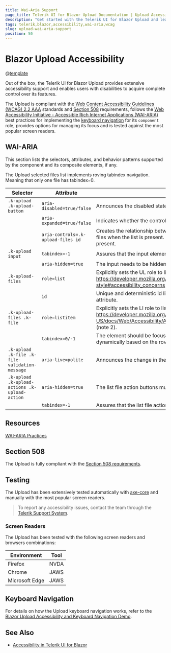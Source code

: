 ```yaml
---
title: Wai-Aria Support
page_title: Telerik UI for Blazor Upload Documentation | Upload Accessibility
description: "Get started with the Telerik UI for Blazor Upload and learn about its accessibility support for WAI-ARIA, Section 508, and WCAG 2.2."
tags: telerik,blazor,accessibility,wai-aria,wcag
slug: upload-wai-aria-support 
position: 50 
---
```


# Blazor Upload Accessibility

@[template](/_contentTemplates/common/parameters-table-styles.md#table-layout)



Out of the box, the Telerik UI for Blazor Upload provides extensive accessibility support and enables users with disabilities to acquire complete control over its features.


The Upload is compliant with the [Web Content Accessibility Guidelines (WCAG) 2.2 AAA](https://www.w3.org/TR/WCAG22/) standards and [Section 508](https://www.section508.gov/) requirements, follows the [Web Accessibility Initiative - Accessible Rich Internet Applications (WAI-ARIA)](https://www.w3.org/WAI/ARIA/apg/) best practices for implementing the [keyboard navigation](#keyboard-navigation) for its `component` role, provides options for managing its focus and is tested against the most popular screen readers.

## WAI-ARIA


This section lists the selectors, attributes, and behavior patterns supported by the component and its composite elements, if any.


The Upload selected files list implements roving tabindex navigation. Meaning that only one file has tabindex=0.

| Selector | Attribute | Usage |
| -------- | --------- | ----- |
| `.k-upload .k-upload-button` | `aria-disabled=true/false` | Announces the disabled state of the upload button. |
|  | `aria-expanded=true/false` | Indicates whether the controlled list of files is present/visible |
|  | `aria-controls=.k-upload-files id` | Creates the relationship between the button and the list of selected files when the list is present. Remove the attribute when list is not present. |
| `.k-upload input` | `tabindex=-1` | Assures that the input element inside the upload is not focusable. |
|  | `aria-hidden=true` | The input needs to be hidden from the readers. |
| `.k-upload-files` | `role=list` | Explicitly sets the UL role to list because of https://developer.mozilla.org/en-US/docs/Web/CSS/list-style#accessibility_concerns |
|  | `id` | Unique and deterministic id linked to the button aria-controls attribute. |
| `.k-upload-files .k-file` | `role=listitem` | Explicitly sets the LI role to listitem because of https://developer.mozilla.org/en-US/docs/Web/Accessibility/ARIA/Roles/listitem_role#best_practices (note 2). |
|  | `tabindex=0/-1` | The element should be focusable. Value should be changed dynamically based on the roving tabindex navigation. |
| `.k-upload .k-file .k-file-validation-message` | `aria-live=polite` | Announces the change in the upload status of the file. |
| `.k-upload .k-upload-actions .k-upload-action` | `aria-hidden=true` | The list file action buttons must be hidden from the readers. |
|  | `tabindex=-1` | Assures that the list file action buttons are not focusable elements. |

## Resources

[WAI-ARIA Practices](https://www.w3.org/WAI/ARIA/apg/)

## Section 508


The Upload is fully compliant with the [Section 508 requirements](http://www.section508.gov/).

## Testing


The Upload has been extensively tested automatically with [axe-core](https://github.com/dequelabs/axe-core) and manually with the most popular screen readers.

> To report any accessibility issues, contact the team through the [Telerik Support System](https://www.telerik.com/account/support-center).

### Screen Readers


The Upload has been tested with the following screen readers and browsers combinations:

| Environment | Tool |
| ----------- | ---- |
| Firefox | NVDA |
| Chrome | JAWS |
| Microsoft Edge | JAWS |



## Keyboard Navigation

For details on how the Upload keyboard navigation works, refer to the [Blazor Upload Accessibility and Keyboard Navigation Demo](https://demos.telerik.com/blazor-ui/upload/keyboard-navigation).

## See Also

* [Accessibility in Telerik UI for Blazor](slug://accessibility-overview)
